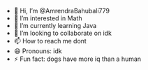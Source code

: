 - 👋 Hi, I’m @AmrendraBahubali779
- 👀 I’m interested in Math
- 🌱 I’m currently learning Java
- 💞️ I’m looking to collaborate on idk
- 📫 How to reach me dont
- 😄 Pronouns: idk
- ⚡ Fun fact: dogs have more iq than a human


<!---
AmrendraBahubali779/AmrendraBahubali779 is a ✨ special ✨ repository because its `README.md` (this file) appears on your GitHub profile.
You can click the Preview link to take a look at your changes.
--->
